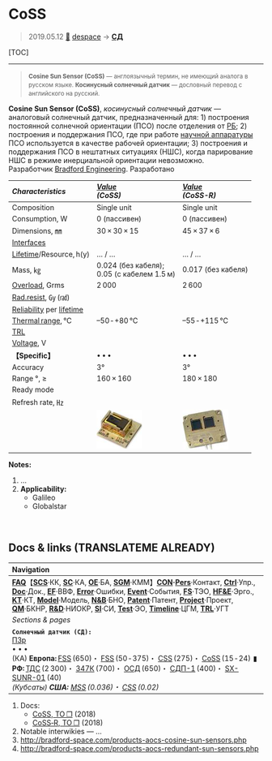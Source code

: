 # CoSS
> 2019.05.12 [🚀](../index/index.md) [despace](index.md) → **[СД](sensor.md)**

[TOC]

---

> <small>**Cosine Sun Sensor (CoSS)** — англоязычный термин, не имеющий аналога в русском языке. **Косинусный солнечный датчик** — дословный перевод с английского на русский.</small>

**Cosine Sun Sensor (CoSS)**, *косинусный солнечный датчик* — аналоговый солнечный датчик, предназначенный для: 1) построения постоянной солнечной ориентации (ПСО) после отделения от [РБ](lv.md); 2) построения и поддержания ПСО, где при работе [научной аппаратуры](oe.md) ПСО используется в качестве рабочей ориентации; 3) построения и поддержания ПСО в нештатных ситуациях (НШС), когда парирование НШС в режиме инерциальной ориентации невозможно.  
Разработчик [Bradford Engineering](zz_bradford_eng.md). Разработано  

|*Characteristics*|*[Value](si.md)<br> (CoSS)*|*[Value](si.md)<br> (CoSS-R)*|
|:--|:--|:--|
|Composition|Single unit|Single unit|
|Consumption, W|0 (пассивен)|0 (пассивен)|
|Dimensions, ㎜|30 × 30 × 15|45 × 37 × 6|
|[Interfaces](interface.md)| | |
|[Lifetime](lifetime.md)/Resource, h(y)|… / …|… / …|
|Mass, ㎏|0.024 (без кабеля);<br> 0.05 (с кабелем 1.5 м)|0.017 (без кабеля)|
|[Overload](vibration.md), Grms|2 000|2 600|
|[Rad.resist](ion_rad.md), ㏉ (㎭)| | |
|[Reliability](qm.md) per [lifetime](lifetime.md)| | |
|[Thermal range](tcs.md), ℃|–50 ‑ +80 ℃|–55 ‑ +115 ℃|
|[TRL](trl.md)| | |
|[Voltage](voltage.md), V| | |
|**【Specific】**|• • •|• • •|
|Accuracy|3°|3°|
|Range °, ≥|160 × 160|180 × 180|
|Ready mode| | |
|Refresh rate, ㎐| | |
| |[![](f/sensor/c/coss_pic1_thumb.jpg)](f/sensor/c/coss_pic1.png)|[![](f/sensor/c/coss-r_pic1_thumb.jpg)](f/sensor/c/coss-r_pic1.png)|

**Notes:**

   1. …
   1. **Applicability:**
      - Galileo
      - Globalstar



<p style="page-break-after:always"> </p>

## Docs & links (TRANSLATEME ALREADY)
|Navigation|
|:--|
|**[FAQ](faq.md)**【**[SCS](scs.md)**·КК, **[SC](sc.md)**·КА, **[OE](oe.md)**·БА, **[SGM](sgm.md)**·КММ】**[CON](contact.md)·[Pers](person.md)**·Контакт, **[Ctrl](control.md)**·Упр., **[Doc](doc.md)**·Док., **[EF](ef.md)**·ВВФ, **[Error](error.md)**·Ошибки, **[Event](event.md)**·События, **[FS](fs.md)**·ТЭО, **[HF&E](hfe.md)**·Эрго., **[KT](kt.md)**·КТ, **[Model](model.md)**·Модель, **[N&B](nnb.md)**·БНО, **[Patent](патент.md)**·Патент, **[Project](project.md)**·Проект, **[QM](qm.md)**·БКНР, **[R&D](rnd.md)**·НИОКР, **[SI](si.md)**·СИ, **[Test](test.md)**·ЭО, **[Timeline](timeline.md)**·ЦГМ, **[TRL](trl.md)**·УГТ|
|*Sections & pages*|
|**`Солнечный датчик (СД):`**<br> [ПЗр](fov.md) <br>• • •<br> (КА) **Европа:** [FSS](fss_jo.md) (650)・ [FSS](fss.md) (50 ‑ 375)・ [CSS](css.md) (275)・ [CoSS](coss.md) (15 ‑ 24)  ▮  **РФ:** [ТДС](tds.md) (2 300)・ [347К](347k.md) (700)・ [ОСД](osd.md) (650)・ [СДП-1](sdp_1.md) (400)・ [SX-SUNR-01](sx_sunr_01.md) (40)<br> *(Кубсаты) **США:** [MSS](mss_sm.md) (0.036)・ [CSS](css_sm.md) (0.02)*|

   1. Docs:
      - [CoSS, ТО ❐](f/sensor/c:coss_datasheet.djvu) (2018)
      - [CoSS‑R, ТО ❐](f/sensor/c:coss-r_datasheet.djvu) (2018)
   1. Notable interwikies — …
   1. <http://bradford-space.com/products-aocs-cosine-sun-sensors.php>
   1. <http://bradford-space.com/products-aocs-redundant-sun-sensors.php>
